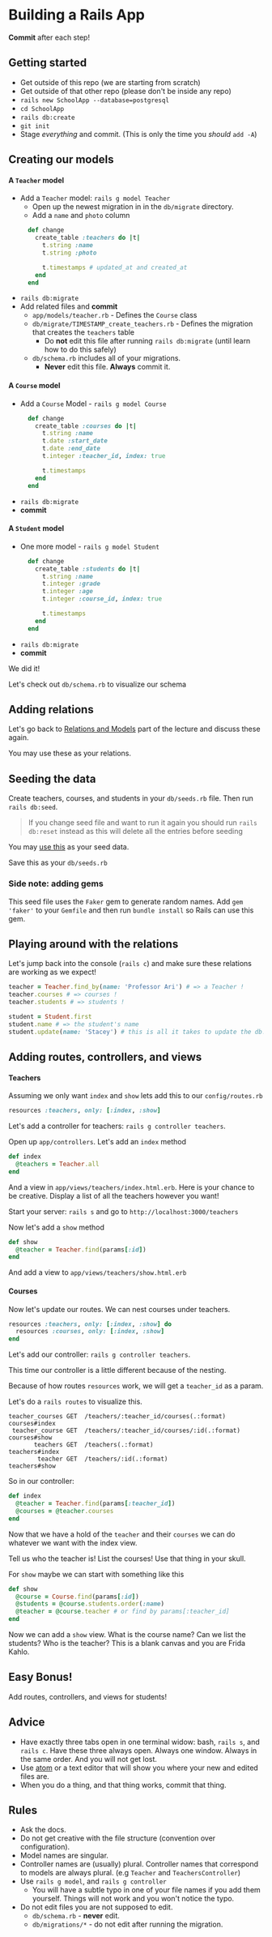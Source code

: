 # Building a Rails App

**Commit** after each step!


## Getting started

* Get outside of this repo (we are starting from scratch)
* Get outside of that other repo (please don't be inside any repo)
* `rails new SchoolApp --database=postgresql`
* `cd SchoolApp`
* `rails db:create`
* `git init`
* Stage *everything* and commit. (This is only the time you _should_ `add -A`)

## Creating our models

#### A `Teacher` model

* Add a `Teacher` model: `rails g model Teacher`
  * Open up the newest migration in in the `db/migrate` directory.
  * Add a `name` and `photo` column
  ```ruby
    def change
      create_table :teachers do |t|
        t.string :name
        t.string :photo

        t.timestamps # updated_at and created_at
      end
    end
  ```
* `rails db:migrate`
* Add related files and **commit**
  * `app/models/teacher.rb` - Defines the `Course` class
  * `db/migrate/TIMESTAMP_create_teachers.rb` - Defines the migration that creates the `teachers` table
    * Do **not** edit this file after running `rails db:migrate` (until learn how to do this safely)
  * `db/schema.rb` includes all of your migrations.
    * **Never** edit this file.  **Always** commit it.

#### A `Course` model

* Add a `Course` Model - `rails g model Course`
  ```ruby
    def change
      create_table :courses do |t|
        t.string :name
        t.date :start_date
        t.date :end_date
        t.integer :teacher_id, index: true

        t.timestamps
      end
    end
  ```
* `rails db:migrate`
* **commit**

#### A `Student` model

* One more model - `rails g model Student`
  ```ruby
    def change
      create_table :students do |t|
        t.string :name
        t.integer :grade
        t.integer :age
        t.integer :course_id, index: true

        t.timestamps
      end
    end
  ```
* `rails db:migrate`
* **commit**

We did it!

Let's check out `db/schema.rb` to visualize our schema

## Adding relations

Let's go back to [Relations and Models](https://git.generalassemb.ly/sei-nyc-jeopardy/Rails-Active-Record-101#ar-relations) part of the lecture and discuss these again.

You may use these as your relations.

## Seeding the data

Create teachers, courses, and students in your `db/seeds.rb` file.  Then run `rails db:seed`.

> If you change seed file and want to run it again you should run `rails db:reset` instead as this will delete all the entries before seeding

You may [use this](https://git.generalassemb.ly/sei-nyc-jeopardy/Rails-Active-Record-101/blob/master/db/seeds.rb) as your seed data.

Save this as your `db/seeds.rb`

### Side note: adding gems

This seed file uses the `Faker` gem to generate random names. Add `gem 'faker'` to your `Gemfile` and then run `bundle install` so Rails can use this gem.


## Playing around with the relations

Let's jump back into the console (`rails c`) and make sure these relations are working as we expect!

```ruby
teacher = Teacher.find_by(name: 'Professor Ari') # => a Teacher !
teacher.courses # => courses !
teacher.students # => students !

student = Student.first
student.name # => the student's name
student.update(name: 'Stacey') # this is all it takes to update the db!!
```

## Adding routes, controllers, and views

#### Teachers

Assuming we only want `index` and `show` lets add this to our `config/routes.rb`

```ruby
resources :teachers, only: [:index, :show]
```

Let's add a controller for teachers: `rails g controller teachers`.

Open up `app/controllers`.  Let's add an `index` method

```ruby
def index
  @teachers = Teacher.all
end
```

And a view in `app/views/teachers/index.html.erb`.  Here is your chance to be creative.  Display a list of all the teachers however you want!

Start your server: `rails s` and go to `http://localhost:3000/teachers`

Now let's add a `show` method

```ruby
def show
  @teacher = Teacher.find(params[:id])
end
```

And add a view to `app/views/teachers/show.html.erb`

#### Courses

Now let's update our routes.  We can nest courses under teachers.

```ruby
resources :teachers, only: [:index, :show] do
  resources :courses, only: [:index, :show]
end
```

Let's add our controller: `rails g controller teachers`.

This time our controller is a little different because of the nesting.

Because of how routes `resources` work, we will get a `teacher_id` as a param.

Let's do a `rails routes` to visualize this.

```
teacher_courses GET  /teachers/:teacher_id/courses(.:format)     courses#index
 teacher_course GET  /teachers/:teacher_id/courses/:id(.:format) courses#show
       teachers GET  /teachers(.:format)                         teachers#index
        teacher GET  /teachers/:id(.:format)                     teachers#show
```

So in our controller:

```ruby
def index
  @teacher = Teacher.find(params[:teacher_id])
  @courses = @teacher.courses
end
```

Now that we have a hold of the `teacher` and their `courses` we can do whatever we want with the index view.

Tell us who the teacher is! List the courses!  Use that thing in your skull.

For `show` maybe we can start with something like this

```ruby
def show
  @course = Course.find(params[:id])
  @students = @course.students.order(:name)
  @teacher = @course.teacher # or find by params[:teacher_id]
end
```

Now we can add a `show` view.  What is the course name?  Can we list the students?  Who is the teacher?  This is a blank canvas and you are Frida Kahlo.


## Easy Bonus!

Add routes, controllers, and views for students!


## Advice

* Have exactly three tabs open in one terminal widow: bash, `rails s`, and `rails c`.  Have these three always open. Always one window.  Always in the same order.  And you will not get lost.
* Use [atom](https://atom.io/) or a text editor that will show you where your new and edited files are.
* When you do a thing, and that thing works, commit that thing.


## Rules

* Ask the docs.
* Do not get creative with the file structure (convention over configuration).
* Model names are singular.
* Controller names are (usually) plural.  Controller names that correspond to models are always plural.  (e.g `Teacher` and `TeachersController`)
* Use `rails g model`, and `rails g controller`
  * You will have a subtle typo in one of your file names if you add them yourself. Things will not work and you won't notice the typo.
* Do not edit files you are not supposed to edit.
  * `db/schema.rb` - **never** edit.
  * `db/migrations/*` - do not edit after running the migration.
